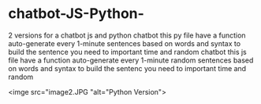 # chatbot-JS-Python-

2 versions for a chatbot js and python chatbot this py file have a function auto-generate every 1-minute sentences based on words and syntax to build the sentence  you need to important time and random chatbot this js file have a function auto-generate every 1-minute random sentences based on words and syntax to build the sentenc  you need to important time and random



<imge src="image2.JPG "alt="Python Version">
